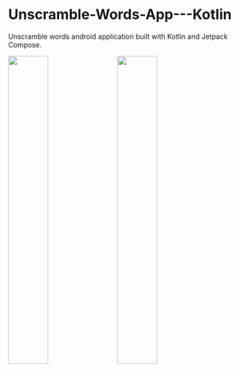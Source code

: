 # Unscramble-Words-App---Kotlin
Unscramble words android application built with Kotlin and Jetpack Compose. 

<p float="left">
<img src="https://user-images.githubusercontent.com/51827238/187078144-e1a4900f-03db-4fc4-bf44-cd4fb1fa7bfe.gif" width="40%"/> &nbsp; &nbsp;
<img src="https://user-images.githubusercontent.com/51827238/187078173-a54eecc7-4fc7-4c70-b639-db9f77c1d7cc.gif" width="40%"/>
</p>
